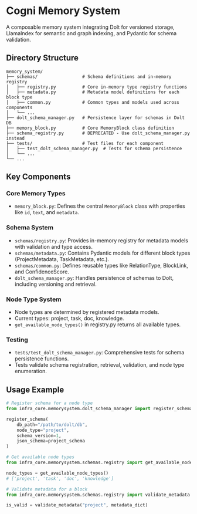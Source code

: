 # Cogni Memory System

A composable memory system integrating Dolt for versioned storage, LlamaIndex for semantic and graph indexing, and Pydantic for schema validation.

## Directory Structure

```
memory_system/
├── schemas/                 # Schema definitions and in-memory registry
│   ├── registry.py          # Core in-memory type registry functions
│   ├── metadata.py          # Metadata model definitions for each block type
│   ├── common.py            # Common types and models used across components
│   └── ...
├── dolt_schema_manager.py   # Persistence layer for schemas in Dolt DB
├── memory_block.py          # Core MemoryBlock class definition
├── schema_registry.py       # DEPRECATED - Use dolt_schema_manager.py instead
├── tests/                   # Test files for each component
│   ├── test_dolt_schema_manager.py  # Tests for schema persistence
│   └── ...
└── ...
```

## Key Components

### Core Memory Types
- `memory_block.py`: Defines the central `MemoryBlock` class with properties like `id`, `text`, and `metadata`.

### Schema System
- `schemas/registry.py`: Provides in-memory registry for metadata models with validation and type access.
- `schemas/metadata.py`: Contains Pydantic models for different block types (ProjectMetadata, TaskMetadata, etc.).
- `schemas/common.py`: Defines reusable types like RelationType, BlockLink, and ConfidenceScore.
- `dolt_schema_manager.py`: Handles persistence of schemas to Dolt, including versioning and retrieval.

### Node Type System
- Node types are determined by registered metadata models.
- Current types: project, task, doc, knowledge.
- `get_available_node_types()` in registry.py returns all available types.

### Testing
- `tests/test_dolt_schema_manager.py`: Comprehensive tests for schema persistence functions.
- Tests validate schema registration, retrieval, validation, and node type enumeration.

## Usage Example

```python
# Register schema for a node type
from infra_core.memorysystem.dolt_schema_manager import register_schema

register_schema(
    db_path="/path/to/dolt/db",
    node_type="project",
    schema_version=1,
    json_schema=project_schema
)

# Get available node types
from infra_core.memorysystem.schemas.registry import get_available_node_types

node_types = get_available_node_types()
# ['project', 'task', 'doc', 'knowledge']

# Validate metadata for a block
from infra_core.memorysystem.schemas.registry import validate_metadata

is_valid = validate_metadata("project", metadata_dict)
``` 